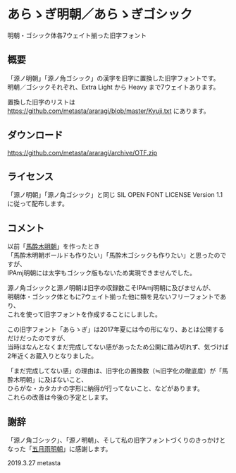 # あらゝぎ明朝／あらゝぎゴシック

明朝・ゴシック体各7ウェイト揃った旧字フォント

## 概要

「源ノ明朝」「源ノ角ゴシック」の漢字を旧字に置換した旧字フォントです。  
明朝／ゴシックそれぞれ、Extra Light から Heavy まで7ウェイトあります。

置換した旧字のリストは https://github.com/metasta/araragi/blob/master/Kyuji.txt にあります。

## ダウンロード

https://github.com/metasta/araragi/archive/OTF.zip

## ライセンス

「源ノ明朝」「源ノ角ゴシック」と同じ SIL OPEN FONT LICENSE Version 1.1 に従って配布します。

## コメント

以前「[馬酔木明朝](https://metasta.github.io/asebi/)」を作ったとき  
「馬酔木明朝ボールドも作りたい」「馬酔木ゴシックも作りたい」と思ったのですが、  
IPAmj明朝には太字もゴシック版もないため実現できませんでした。

源ノ角ゴシックと源ノ明朝は旧字の収録数こそIPAmj明朝に及びませんが、  
明朝体・ゴシック体ともに7ウェイト揃った他に類を見ないフリーフォントであり、  
これを使って旧字フォントを作成することにしました。

この旧字フォント「あらゝぎ」は2017年夏には今の形になり、あとは公開するだけだったのですが、  
当時はなんとなくまだ完成してない感があったため公開に踏み切れず、気づけば2年近くお蔵入りとなりました。

「まだ完成してない感」の理由は、旧字化の置換数（≒旧字化の徹底度）が「馬酔木明朝」に及ばないこと、  
ひらがな・カタカナの字形に納得が行ってないこと、などがあります。  
これらの改善は今後の予定とします。

## 謝辞

「源ノ角ゴシック」、「源ノ明朝」、そして私の旧字フォントづくりのきっかけとなった「[五月雨明朝](http://home.q02.itscom.net/tosyokan/tuyuzora.htm)」に感謝します。

2019.3.27 metasta
